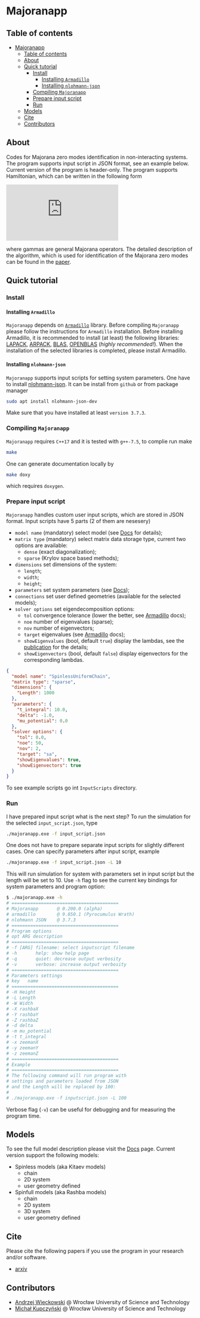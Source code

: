 # Majoranapp

## Table of contents

- [Majoranapp](#majoranapp)
  - [Table of contents](#table-of-contents)
  - [About](#about)
  - [Quick tutorial](#quick-tutorial)
    - [Install](#install)
      - [Installing `Armadillo`](#installing-armadillo)
      - [Installing `nlohmann-json`](#installing-nlohmann-json)
    - [Compiling `Majoranapp`](#compiling-majoranapp)
    - [Prepare input script](#prepare-input-script)
    - [Run](#run)
  - [Models](#models)
  - [Cite](#cite)
  - [Contributors](#contributors)

## About

Codes for Majorana zero modes identification in non-interacting systems.
The program supports input script in JSON format, see an example below.
Current version of the program is header-only.
The program supports Hamiltonian, which can be written in the following form

![hamiltonian](https://latex.codecogs.com/svg.latex?%5Chat%20H%20%3D%20%5Ctext%20i%20%5Csum_%7Bij%7D%20H_%7Bij%7D%20%5Cgamma_i%20%5Cgamma_j)

where gammas are general Majorana operators.
The detailed description of the algorithm, which is used for identification of the Majorana zero modes can be found in the [paper][pub].

## Quick tutorial

### Install

#### Installing `Armadillo`

`Majoranapp` depends on [`Armadillo`][arma] library.
Before compiling `Majoranapp` please follow the instructions for `Armadillo` installation.
Before installing Armadillo, it is recommended to install (at least) the following libraries: 
[LAPACK](http://www.netlib.org/lapack/),
[ARPACK](https://www.caam.rice.edu/software/ARPACK/),
[BLAS](http://www.netlib.org/blas/),
[OPENBLAS](https://www.openblas.net/) (*highly recommended!*). When the installation of the selected libraries is completed, please install Armadillo.

#### Installing `nlohmann-json`

`Majoranapp` supports input scripts for setting system parameters.
One have to install [nlohmann-json](https://github.com/nlohmann/json).
It can be install from `github`
or from package manager

```bash
sudo apt install nlohmann-json-dev
```

Make sure that you have installed at least `version 3.7.3`.

### Compiling `Majoranapp`

`Majoranapp` requires `C++17` and it is tested with `g++-7.5`,
to complie run make

```bash
make
```

One can generate documentation locally by

```bash
make doxy
```

which requires `doxygen`.

### Prepare input script

`Majoranapp` handles custom user input scripts, which are stored in JSON format.
Input scripts have 5 parts (2 of them are nesesery)

- `model name` (mandatory) select model (see [Docs][docs] for details);
- `matrix type` (mandatory) select matrix data storage type, current two options are available:
  - `dense` (exact diagonalization);
  - `sparse` (Krylov space based methods);
- `dimensions` set dimensions of the system:
  - `length`;
  - `width`;
  - `height`;
- `parameters` set system parameters (see [Docs][docs]);
- `connections` set user defined geometries (available for the selected models);
- `solver options` set eigendecomposition options:
  - `tol` convergence tolerance (lower the better, see [Armadillo][arma] docs);
  - `noe` number of eigenvalues (sparse);
  - `nov` number of eigenvectors;
  - `target` eigenvalues (see [Armadillo][arma] docs);
  - `showEigenvalues` (bool, default `true`) display the lambdas, see the [publication][pub] for the details;
  - `showEigenvectors` (bool, default `false`) display eigenvectors for the corresponding lambdas.

```json
{
  "model name": "SpinlessUniformChain",
  "matrix type": "sparse",
  "dimensions": {
    "Length": 1000
  },
  "parameters": {
    "t_integral": 10.0,
    "delta": -1.0,
    "mu_potential": 0.0
  },
  "solver options": {
    "tol": 0.0,
    "noe": 50,
    "nov": 2,
    "target": "sa",
    "showEigenvalues": true,
    "showEigenvectors": true
  }
}
```

To see example scripts go int `InputScripts` directory.

### Run

I have prepared input script what is the next step?
To run the simulation for the selected `input_script.json`, type

```bash
./majoranapp.exe -f input_script.json
```

One does not have to prepare separate input scripts for slightly different cases.
One can specify parameters after input script, example

```bash
./majoranapp.exe -f input_script.json -L 10
```

This will run simulation for system with parameters set in input script but the length will be set to 10.
Use `-h` flag to see the current key bindings for system parameters and program option:

```bash
$ ./majoranapp.exe -h
# ========================================
# Majoranapp       @ 0.200.0 (alpha)
# armadillo        @ 9.850.1 (Pyrocumulus Wrath)
# nlohmann JSON    @ 3.7.3
# ========================================
# Program options
# opt ARG description
# ========================================
# -f [ARG] filename: select inputscript filename
# -h       help: show help page
# -q       quiet: decrease output verbosity
# -v       verbose: increase output verbosity
# ========================================
# Parameters settings
# key   name
# ========================================
# -H Height
# -L Length
# -W Width
# -X rashbaX
# -Y rashbaY
# -Z rashbaZ
# -d delta
# -m mu_potential
# -t t_integral
# -x zeemanX
# -y zeemanY
# -z zeemanZ
# ========================================
# Example
# ========================================
# The following command will run program with
# settings and parameters loaded from JSON
# and the Length will be replaced by 100:
#
# ./majoranapp.exe -f inputscript.json -L 100
```

Verbose flag (`-v`) can be useful for debugging and for measuring the program time.

## Models

To see the full model description please visit the [Docs][docs] page.
Current version support the following models:

- Spinless models (aka Kitaev models)
  - chain
  - 2D system
  - user geometry defined
- Spinfull models (aka Rashba models)
  - chain
  - 2D system
  - 3D system
  - user geometry defined

## Cite

Please cite the following papers if you use the program in your research and/or software.

- [arxiv][pub]

## Contributors

- [Andrzej Więckowski](https://andywiecko.github.io) @ Wrocław University of Science and Technology
- [Michał Kupczyński](https://scholar.google.com/citations?user=0aTIsJMAAAAJ&hl=en) @ Wrocław University of Science and Technology

[pub]:kiedys_tutaj_fajny_adres
[arma]:http://arma.sourceforge.net/
[docs]:https://andywiecko.github.io/Majoranapp/intex.html
